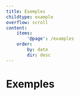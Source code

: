 ```yaml
---
title: Exemples
childtype: example
overflow: scroll
content:
    items:
        '@page': /examples
    order:
        by: date
        dir: desc
---
```


# Exemples